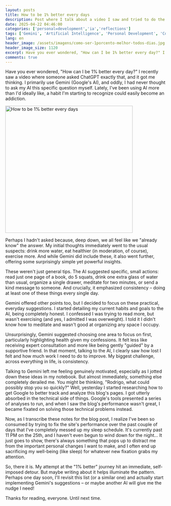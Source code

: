 ```yaml
---
layout: posts
title: How to be 1% better every days
description: Post where I talk about a video I saw and tried to do the same.
date: 2025-04-22 04:46:00
categories: ['personal=development','ia','reflections']
tags: ['Gemini', 'Artificial Intelligence', 'Personal Development', 'Continuous Improvement', 'Habits', 'Consistency', 'Small Habits', 'Self-Knowledge']
lang: en
header_image: /assets/imagens/como-ser-1porcento-melhor-todos-dias.jpg
header_image_size: 1120
excerpt: Have you ever wondered, "How can I be 1% better every day?" I recently saw a video where someone ...
comments: true
---
```


Have you ever wondered, "How can I be 1% better every day?" I recently saw a video where someone asked ChatGPT exactly that, and it got me thinking. I primarily use Gemini (Google's AI), and oddly, I had never thought to ask my AI this specific question myself. Lately, I've been using AI more than I'd ideally like, a habit I'm starting to recognize could easily become an addiction.

<img loading='lazy' alt="How to be 1% better every days" src="{{ '/assets/imagens/como-ser-1porcento-melhor-todos-dias.jpg' | relative_url }}" width="400" height="400">

Perhaps I hadn't asked because, deep down, we all feel like we "already know" the answer. My initial thoughts immediately went to the usual suspects: drink more water, eat healthier (in moderation, of course), exercise more. And while Gemini did include these, it also went further, offering some surprisingly simple yet powerful insights.

These weren't just general tips. The AI suggested specific, small actions: read just one page of a book, do 5 squats, drink one extra glass of water than usual, organize a single drawer, meditate for two minutes, or send a kind message to someone. And crucially, it emphasized consistency – doing at least one of these things every single day.

Gemini offered other points too, but I decided to focus on these practical, everyday suggestions. I started detailing my current habits and goals to the AI, being completely honest. I confessed I was trying to read more, but wasn't exercising (and yes, I admitted I was overweight). I told it I didn't know how to meditate and wasn't good at organizing any space I occupy.

Unsurprisingly, Gemini suggested choosing one area to focus on first, particularly highlighting health given my confessions. It felt less like receiving expert consultation and more like being gently "guided" by a supportive friend. In that moment, talking to the AI, I clearly saw how lost I felt and how much work I need to do to improve. My biggest challenge, across everything in life, is consistency.

Talking to Gemini left me feeling genuinely motivated, especially as I jotted down these ideas in my notebook. But almost immediately, something else completely derailed me. You might be thinking, "Rodrigo, what could possibly stop you so quickly?" Well, yesterday I started researching how to get Google to better track and analyze this blog's pages. I got utterly absorbed in the technical side of things. Google's tools presented a series of analyses to run, and when I saw the blog's performance wasn't great, I became fixated on solving those technical problems instead.

Now, as I transcribe these notes for the blog post, I realize I've been so consumed by trying to fix the site's performance over the past couple of days that I've completely messed up my sleep schedule. It's currently past 11 PM on the 25th, and I haven't even begun to wind down for the night... It just goes to show, there's always something that pops up to distract me from the important personal changes I want to make, and I often end up sacrificing my well-being (like sleep) for whatever new fixation grabs my attention.

So, there it is. My attempt at the "1% better" journey hit an immediate, self-imposed detour. But maybe writing about it helps illuminate the pattern. Perhaps one day soon, I'll revisit this list (or a similar one) and actually start implementing Gemini's suggestions – or maybe another AI will give me the nudge I need!

Thanks for reading, everyone. Until next time.